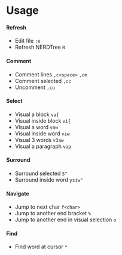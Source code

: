 # Usage

#### Refresh
* Edit file `:e`
* Refresh NERDTree `R`

#### Comment
* Comment lines `,c<space>` `,cm`
* Comment selected `,cc`
* Uncomment `,cu`

#### Select
* Visual a block `va{`
* Visual inside block `vi{`
* Visual a word `vaw`
* Visual inside word `viw`
* Visual 3 words `v3aw`
* Visual a paragraph `vap`

#### Surround
* Surround selected `S"`
* Surround inside word `ysiw"`

#### Navigate
* Jump to next char `f<char>`
* Jump to another end bracket `%`
* Jump to another end in visual selection `o`

#### Find
* Find word at cursor `*`